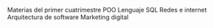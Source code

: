 Materias del primer cuatrimestre
POO
Lenguaje SQL
Redes e internet
Arquitectura de software
Marketing digital
